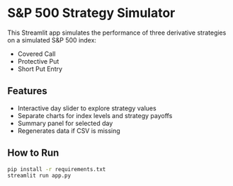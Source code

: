 
# S&P 500 Strategy Simulator

This Streamlit app simulates the performance of three derivative strategies on a simulated S&P 500 index:
- Covered Call
- Protective Put
- Short Put Entry

## Features
- Interactive day slider to explore strategy values
- Separate charts for index levels and strategy payoffs
- Summary panel for selected day
- Regenerates data if CSV is missing

## How to Run
```bash
pip install -r requirements.txt
streamlit run app.py
```
